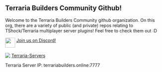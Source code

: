 ## Terraria Builders Community Github!
Welcome to the Terraria Builders Community github organization. On this org, there are a variety of public (and private) repos relating to TShock/Terraria multiplayer server plugins! Feel free to check them out :D


<div>
 <img width=32 align=top src=https://cdn4.iconfinder.com/data/icons/logos-and-brands/512/91_Discord_logo_logos-512.png
 />
 <a align=top href="https://discord.gg/7n3k488Sma">Join us on Discord!</a>
</div>
<br>
<div>
 <img align=top src=https://terraria-servers.com/favicon.ico />
 <a align=top href="https://terraria-servers.com/server/4612/">Terraria-Servers</a>
</div>

Terraria Server IP: terrariabuilders.online:7777
